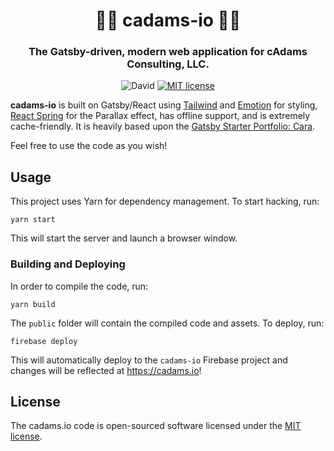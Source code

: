 <h1 align="center" style="border-bottom: none;">👨‍💻 cadams-io 👩‍💻</h1>
<h3 align="center">The Gatsby-driven, modern web application for cAdams Consulting, LLC.</h3>

<div align="center">

![David](https://img.shields.io/david/chase-adams/cadams-io.svg)
[![MIT license](https://img.shields.io/badge/License-MIT-blue.svg)](https://lbesson.mit-license.org/)

</div>

**cadams-io** is built on Gatsby/React using [Tailwind](https://tailwindcss.com/) and [Emotion](https://emotion.sh/) for styling, [React Spring](https://github.com/drcmda/react-spring) for the Parallax effect, has offline support, and is extremely cache-friendly. It is heavily based upon the [Gatsby Starter Portfolio: Cara](https://github.com/LeKoArts/gatsby-starter-portfolio-cara).

Feel free to use the code as you wish!

## Usage

This project uses Yarn for dependency management. To start hacking, run:

```
yarn start
```

This will start the server and launch a browser window.

### Building and Deploying

In order to compile the code, run:

```
yarn build
```

The `public` folder will contain the compiled code and assets. To deploy, run:

```
firebase deploy
```

This will automatically deploy to the `cadams-io` Firebase project and changes will be reflected at https://cadams.io!

## License

The cadams.io code is open-sourced software licensed under the [MIT license](https://opensource.org/licenses/MIT).
